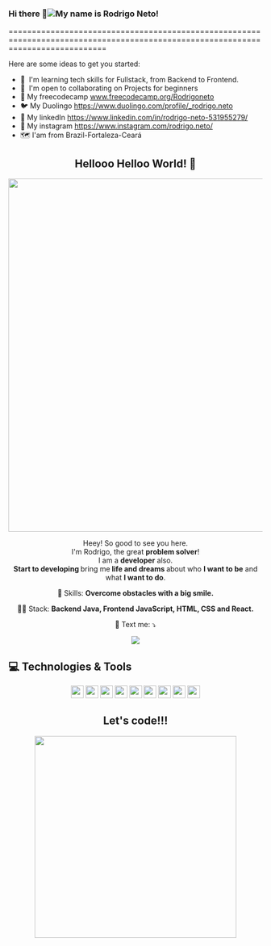 ### Hi there 👋![](https://user-images.githubusercontent.com/18350557/176309783-0785949b-9127-417c-8b55-ab5a4333674e.gif)My name is Rodrigo Neto!
=================================================================================================================================


Here are some ideas to get you started:

- 🧠  I'm learning tech skills for Fullstack, from Backend to Frontend.
- 🤝  I'm open to collaborating on Projects for beginners
- 🤔 My freecodecamp www.freecodecamp.org/Rodrigoneto
- 🐦 My Duolingo https://www.duolingo.com/profile/_rodrigo.neto
- 🔗 My linkedIn https://www.linkedin.com/in/rodrigo-neto-531955279/
- 📧 My instagram https://www.instagram.com/rodrigo.neto/
- 🗺️ I'am from Brazil-Fortaleza-Ceará

<span align="center">

##  Hellooo Helloo World! 👋 

</span>


<div align="center">
<img src="https://pplware.sapo.pt/wp-content/uploads/2020/12/git_capa-720x360.jpg" width="700px" />
</div>


<p align="center">
  Heey! So good to see you here. <br>I'm Rodrigo, the great <strong>problem solver</strong>! <br> I am a <strong>developer</strong> also.<br />
<strong>Start to developing </strong>bring me<strong> life and dreams </strong>about who <strong>I want to be</strong> and what <strong>I want to do</strong>.

</p>

<p align="center">
  💼 Skills: <strong>Overcome obstacles with a big smile.</strong>
</p>

<p align="center">
  👩‍💻  Stack: <strong>Backend Java, Frontend JavaScript, HTML, CSS and React.</strong>
</p>


<p align="center">
  💌 Text me: ⤵️
</p>

<p align="center">
  <a href="https://www.instagram.com/rodrigo.neto/"/></a>
  <a href="https://www.linkedin.com/in/rodrigo-neto-531955279/" alt="Linkedin">
  <img src="https://img.shields.io/badge/-Linkedin-0e76a8?style=for-the-badge&logo=Linkedin&logoColor=white&link=https://www.linkedin.com/in/keidsonroby/" /></a>
</p>  
<p align="center">
 </p>

## 💻 Technologies & Tools

<p align="center">
  
 <img src="https://img.shields.io/badge/-JAVA-CB3837?style=flat-square&logo=java&logoColor=white" height="25"/>
 <img src="https://img.shields.io/badge/-.NET-181717?style=flat-square&logo=dotnet" height="25"/>
 <img src="https://img.shields.io/badge/-javascript-%23F7DF1E?style=flat-square&logo=javascript&logoColor=black" height="25"/>
 <img src="https://img.shields.io/badge/typescript%20-%23007ACC.svg?&style=for-the-badge&logo=typescript&logoColor=white" height="25"/> 
 <img src="https://img.shields.io/badge/react%20-%2320232a.svg?&style=for-the-badge&logo=react&logoColor=%2361DAFB" height="25"/>
 <img src="https://img.shields.io/badge/bootstrap%20-%23563D7C.svg?&style=for-the-badge&logo=bootstrap&logoColor=white" height="25"/>
 <img src="https://img.shields.io/badge/-npm-CB3837?style=flat-square&logo=npm" height="25"/>
 <img src="https://img.shields.io/badge/-GitHub-181717?style=flat-square&logo=github" height="25"/>
 <img src="https://img.shields.io/badge/-Blazor-4B088A?style=flat-square&logo=blazor" height="25"/>


<p>



<div align="center">
<h2>Let's code!!!</h2>
<img src="https://media.giphy.com/media/LmNwrBhejkK9EFP504/giphy.gif" width="400px" />
</div>



<!--
